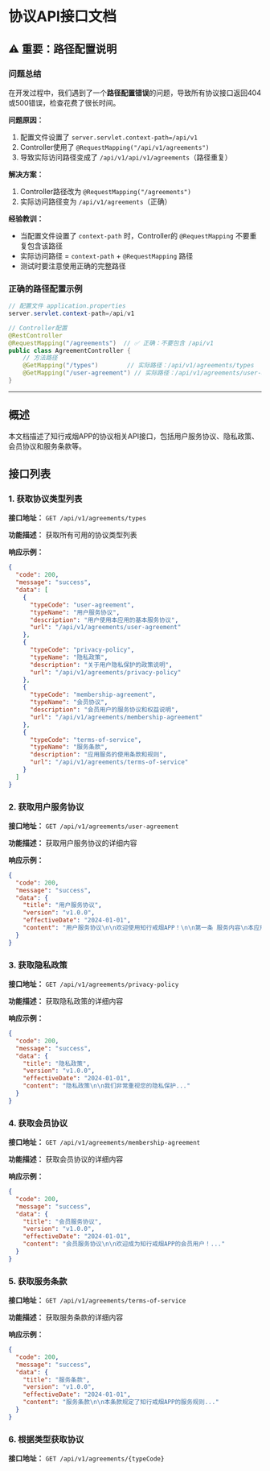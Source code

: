 # 协议API接口文档

## ⚠️ 重要：路径配置说明

### 问题总结
在开发过程中，我们遇到了一个**路径配置错误**的问题，导致所有协议接口返回404或500错误，检查花费了很长时间。

**问题原因：**
1. 配置文件设置了 `server.servlet.context-path=/api/v1`
2. Controller使用了 `@RequestMapping("/api/v1/agreements")`
3. 导致实际访问路径变成了 `/api/v1/api/v1/agreements`（路径重复）

**解决方案：**
1. Controller路径改为 `@RequestMapping("/agreements")`
2. 实际访问路径变为 `/api/v1/agreements`（正确）

**经验教训：**
- 当配置文件设置了 `context-path` 时，Controller的 `@RequestMapping` 不要重复包含该路径
- 实际访问路径 = `context-path` + `@RequestMapping` 路径
- 测试时要注意使用正确的完整路径

### 正确的路径配置示例
```java
// 配置文件 application.properties
server.servlet.context-path=/api/v1

// Controller配置
@RestController
@RequestMapping("/agreements")  // ✅ 正确：不要包含 /api/v1
public class AgreementController {
    // 方法路径
    @GetMapping("/types")        // 实际路径：/api/v1/agreements/types
    @GetMapping("/user-agreement") // 实际路径：/api/v1/agreements/user-agreement
}
```

---

## 概述

本文档描述了知行戒烟APP的协议相关API接口，包括用户服务协议、隐私政策、会员协议和服务条款等。

## 接口列表

### 1. 获取协议类型列表

**接口地址：** `GET /api/v1/agreements/types`

**功能描述：** 获取所有可用的协议类型列表

**响应示例：**
```json
{
  "code": 200,
  "message": "success",
  "data": [
    {
      "typeCode": "user-agreement",
      "typeName": "用户服务协议",
      "description": "用户使用本应用的基本服务协议",
      "url": "/api/v1/agreements/user-agreement"
    },
    {
      "typeCode": "privacy-policy",
      "typeName": "隐私政策",
      "description": "关于用户隐私保护的政策说明",
      "url": "/api/v1/agreements/privacy-policy"
    },
    {
      "typeCode": "membership-agreement",
      "typeName": "会员协议",
      "description": "会员用户的服务协议和权益说明",
      "url": "/api/v1/agreements/membership-agreement"
    },
    {
      "typeCode": "terms-of-service",
      "typeName": "服务条款",
      "description": "应用服务的使用条款和规则",
      "url": "/api/v1/agreements/terms-of-service"
    }
  ]
}
```

### 2. 获取用户服务协议

**接口地址：** `GET /api/v1/agreements/user-agreement`

**功能描述：** 获取用户服务协议的详细内容

**响应示例：**
```json
{
  "code": 200,
  "message": "success",
  "data": {
    "title": "用户服务协议",
    "version": "v1.0.0",
    "effectiveDate": "2024-01-01",
    "content": "用户服务协议\n\n欢迎使用知行戒烟APP！\n\n第一条 服务内容\n本应用为用户提供戒烟相关的健康管理服务..."
  }
}
```

### 3. 获取隐私政策

**接口地址：** `GET /api/v1/agreements/privacy-policy`

**功能描述：** 获取隐私政策的详细内容

**响应示例：**
```json
{
  "code": 200,
  "message": "success",
  "data": {
    "title": "隐私政策",
    "version": "v1.0.0",
    "effectiveDate": "2024-01-01",
    "content": "隐私政策\n\n我们非常重视您的隐私保护..."
  }
}
```

### 4. 获取会员协议

**接口地址：** `GET /api/v1/agreements/membership-agreement`

**功能描述：** 获取会员协议的详细内容

**响应示例：**
```json
{
  "code": 200,
  "message": "success",
  "data": {
    "title": "会员服务协议",
    "version": "v1.0.0",
    "effectiveDate": "2024-01-01",
    "content": "会员服务协议\n\n欢迎成为知行戒烟APP的会员用户！..."
  }
}
```

### 5. 获取服务条款

**接口地址：** `GET /api/v1/agreements/terms-of-service`

**功能描述：** 获取服务条款的详细内容

**响应示例：**
```json
{
  "code": 200,
  "message": "success",
  "data": {
    "title": "服务条款",
    "version": "v1.0.0",
    "effectiveDate": "2024-01-01",
    "content": "服务条款\n\n本条款规定了知行戒烟APP的服务规则..."
  }
}
```

### 6. 根据类型获取协议

**接口地址：** `GET /api/v1/agreements/{typeCode}`